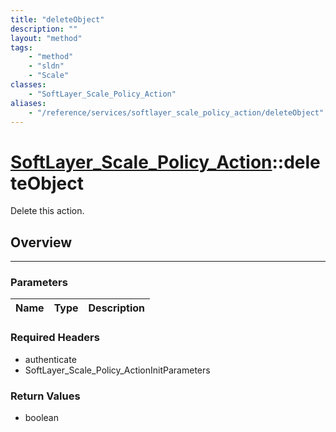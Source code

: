 ```yaml
---
title: "deleteObject"
description: ""
layout: "method"
tags:
    - "method"
    - "sldn"
    - "Scale"
classes:
    - "SoftLayer_Scale_Policy_Action"
aliases:
    - "/reference/services/softlayer_scale_policy_action/deleteObject"
---
```

# [SoftLayer_Scale_Policy_Action](/reference/services/SoftLayer_Scale_Policy_Action)::deleteObject


Delete this action.


## Overview 


-----

### Parameters 
|Name | Type | Description |
| --- | --- | --- |


### Required Headers
* authenticate
* SoftLayer_Scale_Policy_ActionInitParameters


### Return Values
* boolean




